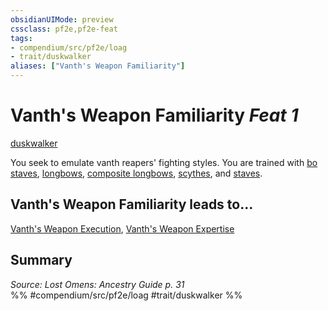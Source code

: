 ```yaml
---
obsidianUIMode: preview
cssclass: pf2e,pf2e-feat
tags:
- compendium/src/pf2e/loag
- trait/duskwalker
aliases: ["Vanth's Weapon Familiarity"]
---
```

# Vanth's Weapon Familiarity  *Feat 1*  
[duskwalker](rules/traits/duskwalker-apg.md "Duskwalker Ancestry & Heritage Trait")  


You seek to emulate vanth reapers' fighting styles. You are trained with [bo staves](compendium/equipment/items/bo-staff.md), [longbows](compendium/equipment/items/longbow.md), [composite longbows](compendium/equipment/items/composite-longbow.md), [scythes](compendium/equipment/items/scythe.md), and [staves](compendium/equipment/items/staff.md).

## Vanth's Weapon Familiarity leads to...

[Vanth's Weapon Execution](compendium/feats/vanths-weapon-execution-loag.md), [Vanth's Weapon Expertise](compendium/feats/vanths-weapon-expertise-loag.md)

## Summary

*Source: Lost Omens: Ancestry Guide p. 31*  
%% #compendium/src/pf2e/loag #trait/duskwalker %%